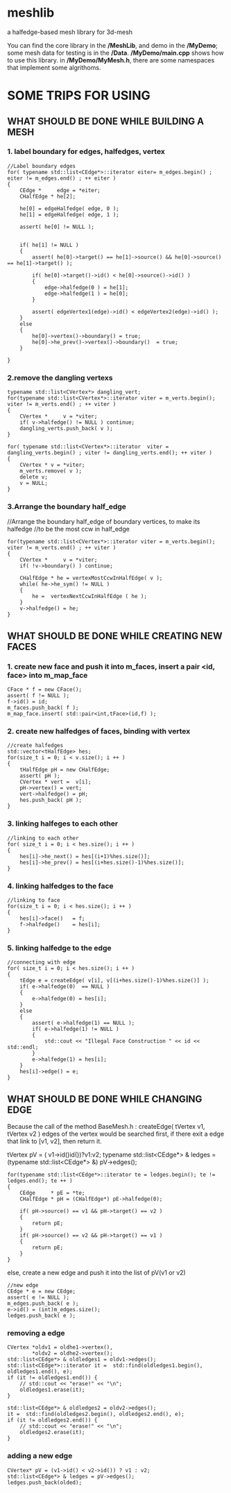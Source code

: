# meshlib
a halfedge-based mesh library for 3d-mesh 

You can find the core library in the **/MeshLib**, and demo in the **/MyDemo**; some mesh data for testing is in the **/Data**.
**/MyDemo/main.cpp** shows how to use this library.
in **/MyDemo/MyMesh.h**, there are some namespaces that implement some algrithoms.

# SOME TRIPS FOR USING
## WHAT SHOULD BE DONE WHILE BUILDING A MESH
### 1. label boundary for edges, halfedges, vertex
	//Label boundary edges
	for( typename std::list<CEdge*>::iterator eiter= m_edges.begin() ; eiter != m_edges.end() ; ++ eiter )
	{
		CEdge *     edge = *eiter;
		CHalfEdge * he[2];

		he[0] = edgeHalfedge( edge, 0 );
		he[1] = edgeHalfedge( edge, 1 );
		
		assert( he[0] != NULL );
		

		if( he[1] != NULL )
		{
			assert( he[0]->target() == he[1]->source() && he[0]->source() == he[1]->target() );

			if( he[0]->target()->id() < he[0]->source()->id() )
			{
				edge->halfedge(0 ) = he[1];
				edge->halfedge(1 ) = he[0];
			}

			assert( edgeVertex1(edge)->id() < edgeVertex2(edge)->id() );
		}
		else
		{
			he[0]->vertex()->boundary() = true;
			he[0]->he_prev()->vertex()->boundary()  = true;
		}

	}
    
### 2.remove the dangling vertexs
    typename std::list<CVertex*> dangling_vert;
	for(typename std::list<CVertex*>::iterator viter = m_verts.begin();  viter != m_verts.end() ; ++ viter )
	{
		CVertex *     v = *viter;
		if( v->halfedge() != NULL ) continue;
		dangling_verts.push_back( v );
	}

	for( typename std::list<CVertex*>::iterator  viter = dangling_verts.begin() ; viter != dangling_verts.end(); ++ viter )
	{
		CVertex * v = *viter;
		m_verts.remove( v );
		delete v;
		v = NULL;
	}
### 3.Arrange the boundary half_edge
  //Arrange the boundary half_edge of boundary vertices, to make its halfedge
	//to be the most ccw in half_edge

	for(typename std::list<CVertex*>::iterator viter = m_verts.begin();  viter != m_verts.end() ; ++ viter )
	{
		CVertex *     v = *viter;
		if( !v->boundary() ) continue;

		CHalfEdge * he = vertexMostCcwInHalfEdge( v );
		while( he->he_sym() != NULL )
		{
			he =  vertexNextCcwInHalfEdge ( he );
		}
		v->halfedge() = he;
	}

## WHAT SHOULD BE DONE WHILE CREATING NEW FACES
### 1. create new face and push it into m_faces, insert a pair <id, face> into m_map_face
    CFace * f = new CFace();
    assert( f != NULL );
    f->id() = id;
    m_faces.push_back( f );
    m_map_face.insert( std::pair<int,tFace>(id,f) );
    
### 2. create new halfedges of faces, binding with vertex
    //create halfedges
    std::vector<tHalfEdge> hes;
    for(size_t i = 0; i < v.size(); i ++ )
    {
        tHalfEdge pH = new CHalfEdge;
        assert( pH );
        CVertex * vert =  v[i];
        pH->vertex() = vert;
        vert->halfedge() = pH;
        hes.push_back( pH );
    }
### 3. linking halfeges to each other
    //linking to each other
    for( size_t i = 0; i < hes.size(); i ++ )
    {
        hes[i]->he_next() = hes[(i+1)%hes.size()];
        hes[i]->he_prev() = hes[(i+hes.size()-1)%hes.size()];
    }
### 4. linking halfedges to the face
    //linking to face
    for(size_t i = 0; i < hes.size(); i ++ )
    {
        hes[i]->face()   = f;
        f->halfedge()    = hes[i];
    }
### 5. linking halfedge to the edge
    //connecting with edge
    for( size_t i = 0; i < hes.size(); i ++ )
    {
        tEdge e = createEdge( v[i], v[(i+hes.size()-1)%hes.size()] );
        if( e->halfedge(0)  == NULL )
        {
            e->halfedge(0) = hes[i];
        }
        else
        {
            assert( e->halfedge(1) == NULL );
            if( e->halfedge(1) != NULL )
            {
                std::cout << "Illegal Face Construction " << id << std::endl;
            }
            e->halfedge(1) = hes[i];
        }
        hes[i]->edge() = e;
    }

## WHAT SHOULD BE DONE WHILE CHANGING EDGE
Because the call of the method BaseMesh.h : createEdge( tVertex  v1, tVertex  v2 )
edges of the vertex would be searched first, if there exit a edge that link to [v1, v2], then return it.

  tVertex pV = ( v1->id()<v2->id())?v1:v2;
	typename std::list<CEdge*> & ledges = (typename std::list<CEdge*> &) pV->edges();

	
	for(typename std::list<CEdge*>::iterator te = ledges.begin(); te != ledges.end(); te ++ )
	{
		CEdge	  * pE = *te;
		CHalfEdge * pH = (CHalfEdge*) pE->halfedge(0);
	
		if( pH->source() == v1 && pH->target() == v2 ) 
		{
			return pE;		
		}
		if( pH->source() == v2 && pH->target() == v1 )
		{
			return pE;
		}
	}

else, create a new edge and push it into the list of pV(v1 or v2)

	//new edge
	CEdge * e = new CEdge;
	assert( e != NULL );
	m_edges.push_back( e );
	e->id() = (int)m_edges.size();
	ledges.push_back( e );
### removing a edge

    CVertex *oldv1 = oldhe1->vertex(),
            *oldv2 = oldhe2->vertex();
    std::list<CEdge*> & oldledges1 = oldv1->edges();
    std::list<CEdge*>::iterator it =  std::find(oldledges1.begin(), oldledges1.end(), e);
    if (it != oldledges1.end()) {
        // std::cout << "erase!" << "\n";
        oldledges1.erase(it);
    }

    std::list<CEdge*> & oldledges2 = oldv2->edges();
    it =  std::find(oldledges2.begin(), oldledges2.end(), e);
    if (it != oldledges2.end()) {
        // std::cout << "erase!" << "\n";
        oldledges2.erase(it);
    }
### adding a new edge
    CVertex* pV = (v1->id() < v2->id()) ? v1 : v2;
    std::list<CEdge*> & ledges = pV->edges();
    ledges.push_back(olded);
